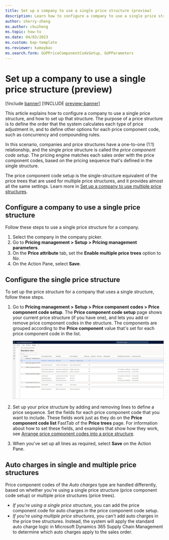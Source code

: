 ```yaml
---
title: Set up a company to use a single price structure (preview)
description: Learn how to configure a company to use a single price structure, and how to set up that structure, including a step-by-step process.
author: sherry-zheng
ms.author: chuzheng
ms.topic: how-to
ms.date: 04/03/2023
ms.custom: bap-template
ms.reviewer: kamaybac
ms.search.form: GUPPriceComponentCodeSetup, GUPParameters
---
```


# Set up a company to use a single price structure (preview)

[!include [banner](../includes/banner.md)]
[!INCLUDE [preview-banner](~/../shared-content/shared/preview-includes/preview-banner.md)]
<!-- KFM: Preview until further notice -->

This article explains how to configure a company to use a single price structure, and how to set up that structure. The purpose of a price structure is to define the order that the system calculates each type of price adjustment in, and to define other options for each price component code, such as concurrency and compounding rules.

In this scenario, companies and price structures have a one-to-one (1:1) relationship, and the single price structure is called the *price component code setup*. The pricing engine matches each sales order with the price component codes, based on the pricing sequence that's defined in the single structure.

The price component code setup is the single-structure equivalent of the price trees that are used for multiple price structures, and it provides almost all the same settings. Learn more in [Set up a company to use multiple price structures](price-structure-multiple.md).

## Configure a company to use a single price structure

Follow these steps to use a single price structure for a company.

1. Select the company in the company picker.
1. Go to **Pricing management \> Setup \> Pricing management parameters**.
1. On the **Price attribute** tab, set the **Enable multiple price trees** option to *No*.
1. On the Action Pane, select **Save**.

## Configure the single price structure

To set up the price structure for a company that uses a single structure, follow these steps.

1. Go to **Pricing management \> Setup \> Price component codes \> Price component code setup**. The **Price component code setup** page shows your current price structure (if you have one), and lets you add or remove price component codes in the structure. The components are grouped according to the **Price component** value that's set for each price component code in the list.

    [<img src="media/price-component-code-setup.png" alt="Current price structure on the Price component code setup page." title="Current price structure on the Price component code setup page" width="720" />](media/price-component-code-setup.png#lightbox)

1. Set up your price structure by adding and removing lines to define a price sequence. Set the fields for each price component code that you want to include. These fields work just as they do on the **Price component code list** FastTab of the **Price trees** page. For information about how to set these fields, and examples that show how they work, see [Arrange price component codes into a price structure](upm-price-structure-details.md).
1. When you've set up all lines as required, select **Save** on the Action Pane.

## Auto charges in single and multiple price structures

Price component codes of the *Auto charges* type are handled differently, based on whether you're using a single price structure (price component code setup) or multiple price structures (price trees).

- *If you're using a single price structure*, you can add the price component code for auto charges in the price component code setup.
- *If you're using multiple price structures*, you can't add auto charges in the price tree structures. Instead, the system will apply the standard auto charge logic in Microsoft Dynamics 365 Supply Chain Management to determine which auto charges apply to the sales order.

